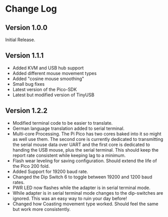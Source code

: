 # Change Log

## Version 1.0.0
Initial Release.

## Version 1.1.1
- Added KVM and USB hub support
- Added different mouse movement types
- Added "cosine mouse smoothing"
- Small bug fixes
- Latest version of the Pico-SDK
- Latest but modified version of TinyUSB

## Version 1.2.2

- Modified terminal code to be easier to translate.
- German language translation added to serial terminal.
- Multi-core Processing. The Pi Pico has two cores baked into it so might as well use them. The second core is currently dedicated to transmitting the serial mouse data over UART and the first core is dedicated to handing the USB mouse, plus the serial terminal. This should keep the report rate consistent while keeping lag to a minimum.
- Flash wear leveling for saving configuration. Should extend the life of the Pico 200 fold.
- Added Support for 19200 baud rate.
- Changed the Dip Switch 6 to toggle between 19200 and 1200 baud rates.
- PWR LED now flashes while the adapter is in serial terminal mode.
- While adapter is in serial terminal mode changes to the dip-switches are ignored. This was an easy way to ruin your day before!
- Changed how Coasting movement type worked. Should feel the same but work more consistently.